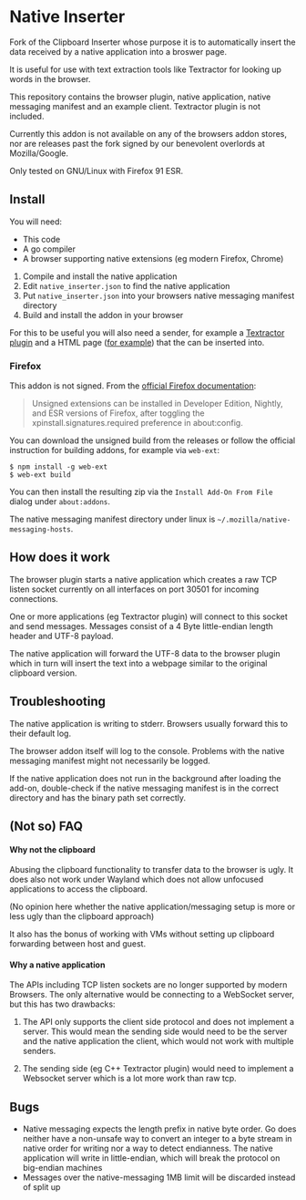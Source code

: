 # Native Inserter

Fork of the Clipboard Inserter whose purpose it is to automatically insert the
data received by a native application into a broswer page.

It is useful for use with text extraction tools like Textractor for looking up
words in the browser.

This repository contains the browser plugin, native application, native
messaging manifest and an example client. Textractor plugin is not included.

Currently this addon is not available on any of the browsers addon stores, nor
are releases past the fork signed by our benevolent overlords at
Mozilla/Google.

Only tested on GNU/Linux with Firefox 91 ESR.

## Install

You will need:

- This code
- A go compiler
- A browser supporting native extensions (eg modern Firefox, Chrome)

1) Compile and install the native application
2) Edit `native_inserter.json` to find the native application
3) Put `native_inserter.json` into your browsers native messaging manifest directory
4) Build and install the addon in your browser

For this to be useful you will also need a sender, for example a [Textractor
plugin](https://github.com/45Tatami/Textractor-TCPSender) and a HTML page ([for
example](https://pastebin.com/raw/DRDE075L)) that the can be inserted into.

### Firefox

This addon is not signed. From the [official Firefox
documentation](https://extensionworkshop.com/documentation/publish/signing-and-distribution-overview/):

> Unsigned extensions can be installed in Developer Edition, Nightly, and ESR
> versions of Firefox, after toggling the xpinstall.signatures.required
> preference in about:config.

You can download the unsigned build from the releases or follow the official
instruction for building addons, for example via `web-ext`:

```
$ npm install -g web-ext
$ web-ext build
```

You can then install the resulting zip via the `Install Add-On From File`
dialog under `about:addons`.

The native messaging manifest directory under linux is
`~/.mozilla/native-messaging-hosts`.

## How does it work

The browser plugin starts a native application which creates a raw TCP listen
socket currently on all interfaces on port 30501 for incoming connections.

One or more applications (eg Textractor plugin) will connect to this socket and
send messages. Messages consist of a 4 Byte little-endian length header and
UTF-8 payload.

The native application will forward the UTF-8 data to the browser plugin which
in turn will insert the text into a webpage similar to the original clipboard
version.

## Troubleshooting

The native application is writing to stderr. Browsers usually forward this to
their default log.

The browser addon itself will log to the console. Problems with the native
messaging manifest might not necessarily be logged.

If the native application does not run in the background after loading the
add-on, double-check if the native messaging manifest is in the correct
directory and has the binary path set correctly.

## (Not so) FAQ

#### Why not the clipboard

Abusing the clipboard functionality to transfer data to the browser is ugly. It
does also not work under Wayland which does not allow unfocused applications to
access the clipboard.

(No opinion here whether the native application/messaging setup is more or less
ugly than the clipboard approach)

It also has the bonus of working with VMs without setting up clipboard
forwarding between host and guest.

#### Why a native application

The APIs including TCP listen sockets are no longer supported by modern
Browsers. The only alternative would be connecting to a WebSocket server, but
this has two drawbacks:

1) The API only supports the client side protocol and does not implement a
server. This would mean the sending side would need to be the server and the
native application the client, which would not work with multiple senders.

2) The sending side (eg C++ Textractor plugin) would need to implement a
Websocket server which is a lot more work than raw tcp.

## Bugs

- Native messaging expects the length prefix in native byte order. Go does
  neither have a non-unsafe way to convert an integer to a byte stream in
  native order for writing nor a way to detect endianness. The native
  application will write in little-endian, which will break the protocol on
  big-endian machines
- Messages over the native-messaging 1MB limit will be discarded instead of
  split up
